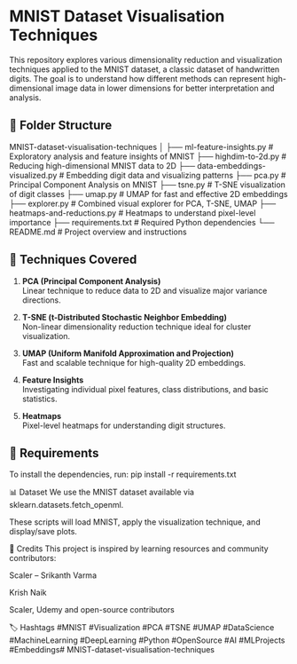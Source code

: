 # MNIST Dataset Visualisation Techniques

This repository explores various dimensionality reduction and visualization techniques applied to the MNIST dataset, a classic dataset of handwritten digits. The goal is to understand how different methods can represent high-dimensional image data in lower dimensions for better interpretation and analysis.

## 📁 Folder Structure

MNIST-dataset-visualisation-techniques
│
├── ml-feature-insights.py # Exploratory analysis and feature insights of MNIST
├── highdim-to-2d.py # Reducing high-dimensional MNIST data to 2D
├── data-embeddings-visualized.py # Embedding digit data and visualizing patterns
├── pca.py # Principal Component Analysis on MNIST
├── tsne.py # T-SNE visualization of digit classes
├── umap.py # UMAP for fast and effective 2D embeddings
├── explorer.py # Combined visual explorer for PCA, T-SNE, UMAP
├── heatmaps-and-reductions.py # Heatmaps to understand pixel-level importance
├── requirements.txt # Required Python dependencies
└── README.md # Project overview and instructions

## 📌 Techniques Covered

1. **PCA (Principal Component Analysis)**  
   Linear technique to reduce data to 2D and visualize major variance directions.

2. **T-SNE (t-Distributed Stochastic Neighbor Embedding)**  
   Non-linear dimensionality reduction technique ideal for cluster visualization.

3. **UMAP (Uniform Manifold Approximation and Projection)**  
   Fast and scalable technique for high-quality 2D embeddings.

4. **Feature Insights**  
   Investigating individual pixel features, class distributions, and basic statistics.

5. **Heatmaps**  
   Pixel-level heatmaps for understanding digit structures.

## 🧪 Requirements

To install the dependencies,
run: pip install -r requirements.txt

📊 Dataset
We use the MNIST dataset available via sklearn.datasets.fetch_openml.

These scripts will load MNIST, apply the visualization technique, and display/save plots.

🙌 Credits
This project is inspired by learning resources and community contributors:

Scaler – Srikanth Varma

Krish Naik

Scaler, Udemy and open-source contributors

🏷 Hashtags
#MNIST #Visualization #PCA #TSNE #UMAP #DataScience #MachineLearning #DeepLearning #Python #OpenSource #AI #MLProjects #Embeddings#   M N I S T - d a t a s e t - v i s u a l i s a t i o n - t e c h n i q u e s  
 